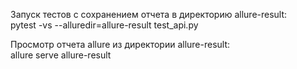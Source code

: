 Запуск тестов с сохранением отчета в директорию allure-result:  
pytest -vs --alluredir=allure-result test_api.py

Просмотр отчета allure из директории allure-result:  
allure serve allure-result

